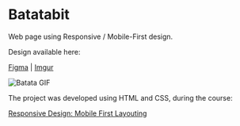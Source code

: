 # Batatabit

Web page using Responsive / Mobile-First design. 

Design available here:

[Figma](https://www.figma.com/proto/sMmlQaZldfDcLERYYWe6h4/Bata-Bit?node-id=44:594&scaling=scale-down) | [Imgur](https://imgur.com/jgAjYXf)

![Batata GIF](https://static.platzi.com/cdn-cgi/image/width=1024,quality=35,format=auto/media/landing-projects/mobile-first_proyecto.gif)

The project was developed using HTML and CSS, during the course:

[Responsive Design: Mobile First Layouting](https://platzi.com/cursos/mobile-first/)
